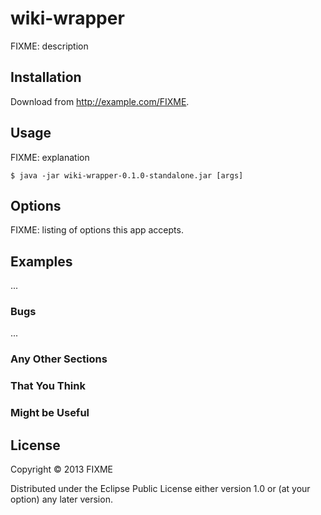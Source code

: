 # wiki-wrapper

FIXME: description

## Installation

Download from http://example.com/FIXME.

## Usage

FIXME: explanation

    $ java -jar wiki-wrapper-0.1.0-standalone.jar [args]

## Options

FIXME: listing of options this app accepts.

## Examples

...

### Bugs

...

### Any Other Sections
### That You Think
### Might be Useful

## License

Copyright © 2013 FIXME

Distributed under the Eclipse Public License either version 1.0 or (at
your option) any later version.
